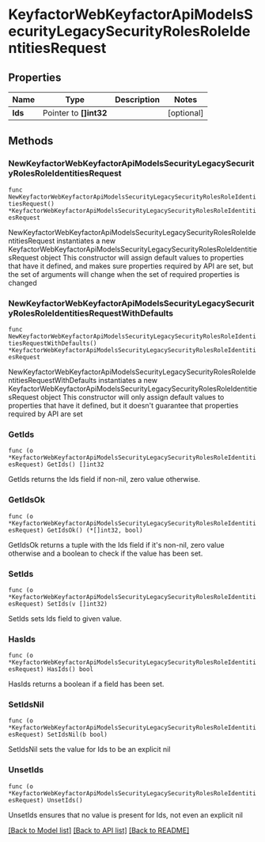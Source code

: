 # KeyfactorWebKeyfactorApiModelsSecurityLegacySecurityRolesRoleIdentitiesRequest

## Properties

Name | Type | Description | Notes
------------ | ------------- | ------------- | -------------
**Ids** | Pointer to **[]int32** |  | [optional] 

## Methods

### NewKeyfactorWebKeyfactorApiModelsSecurityLegacySecurityRolesRoleIdentitiesRequest

`func NewKeyfactorWebKeyfactorApiModelsSecurityLegacySecurityRolesRoleIdentitiesRequest() *KeyfactorWebKeyfactorApiModelsSecurityLegacySecurityRolesRoleIdentitiesRequest`

NewKeyfactorWebKeyfactorApiModelsSecurityLegacySecurityRolesRoleIdentitiesRequest instantiates a new KeyfactorWebKeyfactorApiModelsSecurityLegacySecurityRolesRoleIdentitiesRequest object
This constructor will assign default values to properties that have it defined,
and makes sure properties required by API are set, but the set of arguments
will change when the set of required properties is changed

### NewKeyfactorWebKeyfactorApiModelsSecurityLegacySecurityRolesRoleIdentitiesRequestWithDefaults

`func NewKeyfactorWebKeyfactorApiModelsSecurityLegacySecurityRolesRoleIdentitiesRequestWithDefaults() *KeyfactorWebKeyfactorApiModelsSecurityLegacySecurityRolesRoleIdentitiesRequest`

NewKeyfactorWebKeyfactorApiModelsSecurityLegacySecurityRolesRoleIdentitiesRequestWithDefaults instantiates a new KeyfactorWebKeyfactorApiModelsSecurityLegacySecurityRolesRoleIdentitiesRequest object
This constructor will only assign default values to properties that have it defined,
but it doesn't guarantee that properties required by API are set

### GetIds

`func (o *KeyfactorWebKeyfactorApiModelsSecurityLegacySecurityRolesRoleIdentitiesRequest) GetIds() []int32`

GetIds returns the Ids field if non-nil, zero value otherwise.

### GetIdsOk

`func (o *KeyfactorWebKeyfactorApiModelsSecurityLegacySecurityRolesRoleIdentitiesRequest) GetIdsOk() (*[]int32, bool)`

GetIdsOk returns a tuple with the Ids field if it's non-nil, zero value otherwise
and a boolean to check if the value has been set.

### SetIds

`func (o *KeyfactorWebKeyfactorApiModelsSecurityLegacySecurityRolesRoleIdentitiesRequest) SetIds(v []int32)`

SetIds sets Ids field to given value.

### HasIds

`func (o *KeyfactorWebKeyfactorApiModelsSecurityLegacySecurityRolesRoleIdentitiesRequest) HasIds() bool`

HasIds returns a boolean if a field has been set.

### SetIdsNil

`func (o *KeyfactorWebKeyfactorApiModelsSecurityLegacySecurityRolesRoleIdentitiesRequest) SetIdsNil(b bool)`

 SetIdsNil sets the value for Ids to be an explicit nil

### UnsetIds
`func (o *KeyfactorWebKeyfactorApiModelsSecurityLegacySecurityRolesRoleIdentitiesRequest) UnsetIds()`

UnsetIds ensures that no value is present for Ids, not even an explicit nil

[[Back to Model list]](../README.md#documentation-for-models) [[Back to API list]](../README.md#documentation-for-api-endpoints) [[Back to README]](../README.md)



